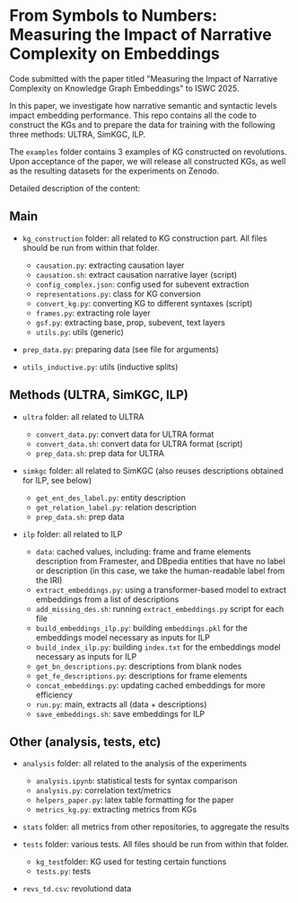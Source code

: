 # From Symbols to Numbers: Measuring the Impact of Narrative Complexity on Embeddings

Code submitted with the paper titled "Measuring the Impact of Narrative Complexity on Knowledge Graph Embeddings" to ISWC 2025.

In this paper, we investigate how narrative semantic and syntactic levels impact embedding performance. This repo contains all the code to construct the KGs and to prepare the data for training with the following three methods: ULTRA, SimKGC, ILP.

The `examples` folder contains 3 examples of KG constructed on revolutions. Upon acceptance of the paper, we will release all constructed KGs, as well as the resulting datasets for the experiments on Zenodo.

Detailed description of the content:

## Main
* `kg_construction` folder: all related to KG construction part. All files should be run from within that folder.
    * `causation.py`: extracting causation layer
    * `causation.sh`: extract causation narrative layer (script)
    * `config_complex.json`: config used for subevent extraction
    * `representations.py`: class for KG conversion
    * `convert_kg.py`: converting KG to different syntaxes (script)
    * `frames.py`: extracting role layer
    * `gsf.py`: extracting base, prop, subevent, text layers
    * `utils.py`: utils (generic)

* `prep_data.py`: preparing data (see file for arguments)
* `utils_inductive.py`: utils (inductive splits)


## Methods (ULTRA, SimKGC, ILP)

* `ultra` folder: all related to ULTRA
    * `convert_data.py`: convert data for ULTRA format
    * `convert_data.sh`: convert data for ULTRA format (script)
    * `prep_data.sh`: prep data for ULTRA

* `simkgc` folder: all related to SimKGC (also reuses descriptions obtained for ILP, see below)
    * `get_ent_des_label.py`: entity description
    * `get_relation_label.py`: relation description
    * `prep_data.sh`: prep data 

* `ilp` folder: all related to ILP 
    * `data`: cached values, including: frame and frame elements description from Framester, and DBpedia entities that have no label or description (in this case, we take the human-readable label from the IRI)
    * `extract_embeddings.py`: using a transformer-based model to extract embeddings from a list of descriptions
    * `add_missing_des.sh`: running `extract_embeddings.py` script for each file
    * `build_embeddings_ilp.py`: building `embeddings.pkl` for the embeddings model necessary as inputs for ILP
    * `build_index_ilp.py`: building `index.txt` for the embeddings model necessary as inputs for ILP
    * `get_bn_descriptions.py`: descriptions from blank nodes
    * `get_fe_descriptions.py`: descriptions for frame elements
    * `concat_embeddings.py`: updating cached embeddings for more efficiency
    * `run.py`: main, extracts all (data + descriptions)
    * `save_embeddings.sh`: save embeddings for ILP


## Other (analysis, tests, etc)
* `analysis` folder: all related to the analysis of the experiments
    * `analysis.ipynb`: statistical tests for syntax comparison
    * `analysis.py`: correlation text/metrics
    * `helpers_paper.py`: latex table formatting for the paper
    * `metrics_kg.py`: extracting metrics from KGs

* `stats` folder: all metrics from other repositories, to aggregate the results

* `tests` folder: various tests. All files should be run from within that folder.
    * `kg_test`folder: KG used for testing certain functions
    * `tests.py`: tests
* `revs_td.csv`: revolutiond data
